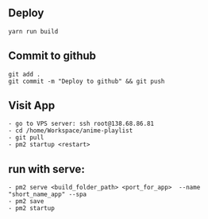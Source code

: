 ## Deploy

    yarn run build

## Commit to github

    git add .
    git commit -m "Deploy to github" && git push

## Visit App

    - go to VPS server: ssh root@138.68.86.81
    - cd /home/Workspace/anime-playlist
    - git pull
    - pm2 startup <restart>

## run with serve:

    - pm2 serve <build_folder_path> <port_for_app>  --name "short_name_app" --spa
    - pm2 save
    - pm2 startup

